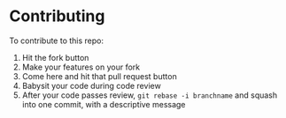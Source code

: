 Contributing
===
To contribute to this repo:

1. Hit the fork button
2. Make your features on your fork
3. Come here and hit that pull request button
4. Babysit your code during code review
5. After your code passes review, `git rebase -i branchname` and squash into one commit, with a descriptive message

